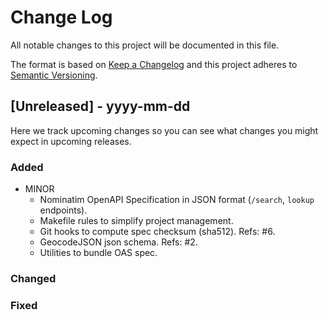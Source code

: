 
# Change Log

All notable changes to this project will be documented in this file.
 
The format is based on [Keep a Changelog](http://keepachangelog.com/)
and this project adheres to [Semantic Versioning](http://semver.org/).
 
## [Unreleased] - yyyy-mm-dd
 
Here we track upcoming changes so you can see what changes you might expect in upcoming releases.
 
### Added
- MINOR
  - Nominatim OpenAPI Specification in JSON format (`/search`, `lookup` endpoints).
  - Makefile rules to simplify project management.
  - Git hooks to compute spec checksum (sha512). Refs: #6.
  - GeocodeJSON json schema. Refs: #2.
  - Utilities to bundle OAS spec.
 
### Changed
 
### Fixed

